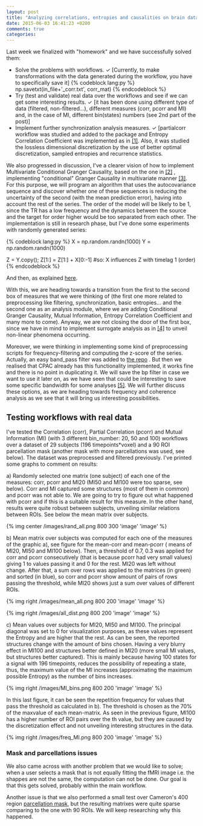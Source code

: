 ```yaml
---
layout: post
title: "Analyzing correlations, entropies and causalities on brain data"
date: 2015-06-03 16:41:23 +0200
comments: true
categories: 
---
```


Last week we finalized with "homework" and we have successfully solved them:

- Solve the problems with workflows. ✓ [Currently, to make transformations with  the data generated during the workflow, you have to specifically save it] 
{% codeblock lang:py %}
	np.savetxt(in_file+'_corr.txt', corr_mat)
{% endcodeblock %}
- Try (test and validate) real data over the workflows and see if we can get some interesting results. ✓ [it has been done using different type of data (filtered, non-filtered...), different measures (corr, pcorr and MI) and, in the case of MI, different bin(states) numbers (see 2nd part of the post)] 
- Implement further synchronization analysis measures.  ✓ [partialcorr workflow was studied and added  to the package and Entropy Correlation Coefficient was implemented as in [\[1\]](http://www.futuremedicine.com/doi/abs/10.2217/14622416.7.3.407). Also, it was studied the lossless dimensional discretization by the use of better optimal discretization, sampled  entropies and recurrence statistics.

We also progressed in discussion, I've a clearer vision of how to implement Multivariate Conditional Granger Causality, based on the one in [\[2\]](http://www.sciencedirect.com/science/article/pii/S0165027013003701) , implementing "conditional" Granger Causality in multivariate manner [\[3\]](http://www.sciencedirect.com/science/article/pii/S0165027008002379). For this purpose, we will program an algorithm that uses the autocovariance sequence and discover whether one of these sequences is reducing the uncertainty of the second (with the mean prediction error), having into account the rest of the series. The order of the model will be likely to be 1, since the TR has a low frequency and the dynamics between the source and the target for order higher would be too separated from each other.
The implementation is still in research phase, but I've done some experiments with randomly generated series:

{% codeblock lang:py %}
X = np.random.randn(1000)
Y = np.random.randn(1000)

Z = Y.copy();
Z[1:] = Z[1:] + X[0:-1] #so: X influences Z with timelag 1 (order)
{% endcodeblock %}

And then, as explained [here](http://www.nld.ds.mpg.de/~timeseries/presentations/granger.py).

With this, we are heading towards a transition from the first to the second box of measures that we were thinking of (the first one more related to preprocessing like filtering, synchronization, basic entropies... and the second one as an analysis module, where we are adding Conditional Granger Causality, Mutual Information, Entropy Correlation Coefficient and many more to come). Anyway, we are not closing the door of the first box, since we have in mind to implement surrogate analysis as in [\[4\]](http://www.sciencedirect.com/science/article/pii/S0167278900000439) to unveil non-linear phenomena occurring.

Moreover, we were thinking in implementing some kind of preprocessing scripts for frequency-filtering and computing the z-score of the series. Actually, an easy band_pass filter was added to [the repo](https://github.com/erramuzpe/C-PAC/blob/series_mod/CPAC/series_mod/utils.py#L409-L427) . But then we realised that CPAC already has this functionality implemented, it works fine and there is no point in duplicating it. We will save the bp filter in case we want to use it later on, as we have seen that could be interesting to save some specific bandwidth for some analyses [\[5\]](http://www.sciencedirect.com/science/article/pii/S1053811910011602). We will further discuss these options, as we are heading towards frequency and coherence analysis as we see that it will bring us interesting possibilities.   

## **Testing workflows with real data**

I've tested the Correlation (corr), Partial Correlation (pcorr) and Mutual Information (MI) (with 3 different bin_number: 20, 50 and 100) workflows over a dataset of 29 subjects (196 timepoints*voxel) and a 90 ROI parcellation mask (another mask with more parcellations was used, see below). The dataset was preprocessed and filtered previously. I've printed some graphs to comment on results:
 
a) Randomly selected one matrix (one subject) of each one of the measures: corr, pcorr and MI20 (MI50 and MI100 were too sparse, see below). Corr and MI captured some structures (most of them in common) and pcorr was not able to. We are going to try to figure out what happened with pcorr and if this is a suitable result for this measure. 
In the other hand, results were quite robust between subjects, unveiling similar relations between ROIs. See below the mean matrix over subjects. 

{% img center /images/rand_all.png 800 300 'image' 'image' %}


b) Mean matrix over subjects was computed for each one of the measures of the graphic a), see figure for the mean-corr and mean-pcorr ( means of MI20, MI50 and MI100 below). Then, a threshold of 0.7, 0.3 was applied for corr and pcorr consecutively (that is because pcorr had very small values) giving 1 to values passing it and 0 for the rest. MI20 was left without change. After that, a sum over rows was applied to the matrices (in green) and sorted (in blue), so corr and pcorr show amount of pairs of rows passing the threshold, while MI20 shows just a sum over values of different ROIs.

{% img right /images/mean_all.png 800 200 'image' 'image' %}

{% img right /images/all_dist.png 800 200 'image' 'image' %}


c) Mean values over subjects for MI20, MI50 and MI100. The principal diagonal was set to 0 for visualization purposes, as these values represent the Entropy and are higher that the rest. As can be seen, the reported structures change with the amount of bins chosen.  Having a very blurry effect in MI100 and structures better defined in MI20 (more small MI values, but structures better captured). This is mainly because having 100 states for a signal with 196 timepoints, reduces the possibility of repeating a state, thus, the maximum value of the MI increases (approximating the  maximum possible Entropy) as the number of bins increases. 

{% img right /images/MI_bins.png 800 200 'image' 'image' %}

In this last figure, it can be seen the repetition frequency for values that pass the threshold as calculated in b). The threshold is chosen as the 70% of the maxvalue of each mean-matrix. As seen in the previous figure, MI100 has a higher number of ROI pairs over the th value, but they are caused by the discretization effect and not unveiling interesting structures in the data. 

{% img right /images/freq_MI.png 800 200 'image' 'image' %}

 
### **Mask and parcellations issues**

We also came across with another problem that we would like to solve; when a user selects a mask that is not equally fitting the fMRI image i.e. the shappes are not the same, the computation can not be done. Our goal is that this gets solved, probably within the main workflow. 

Another issue is that we also performed a small test over Cameron's 400 region [parcellation mask](http://ccraddock.github.io/cluster_roi/atlases.html), but the resulting matrixes were quite sparse comparing to the one with 90 ROIs. We will keep researching why this happened. 



